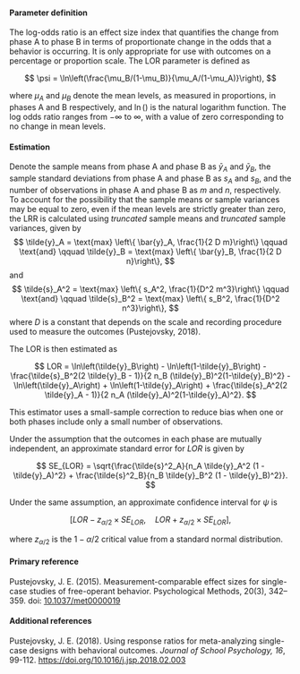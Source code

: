 #### Parameter definition

The log-odds ratio is an effect size index that quantifies the change from phase A to phase B in terms of proportionate change in the odds that a behavior is occurring. It is only appropriate for use with outcomes on a percentage or proportion scale. The LOR parameter is defined as

$$
\psi = \ln\left(\frac{\mu_B/(1-\mu_B)}{\mu_A/(1-\mu_A)}\right),
$$

where $\mu_A$ and $\mu_B$ denote the mean levels, as measured in proportions, in phases A and B respectively, and $\ln()$ is the natural logarithm function. The log odds ratio ranges from $-\infty$ to $\infty$, with a value of zero corresponding to no change in mean levels.

#### Estimation

Denote the sample means from phase A and phase B as $\bar{y}_A$ and $\bar{y}_B$, the sample standard deviations from phase A and phase B as $s_A$ and $s_B$, and the number of observations in phase A and phase B as $m$ and $n$, respectively. To account for the possibility that the sample means or sample variances may be equal
to zero, even if the mean levels are strictly greater than zero, the LRR is
calculated using _truncated_ sample means and _truncated_ sample variances, given by
$$
\tilde{y}_A = \text{max} \left\{ \bar{y}_A, \frac{1}{2 D m}\right\} \qquad \text{and} \qquad \tilde{y}_B = \text{max} \left\{ \bar{y}_B, \frac{1}{2 D n}\right\},
$$
and 
$$
\tilde{s}_A^2 = \text{max} \left\{ s_A^2, \frac{1}{D^2 m^3}\right\} \qquad \text{and} \qquad \tilde{s}_B^2 = \text{max} \left\{ s_B^2, \frac{1}{D^2 n^3}\right\},
$$
where $D$ is a constant that depends on the scale and recording procedure used to measure the outcomes (Pustejovsky, 2018).

The LOR is then estimated as

$$
LOR = \ln\left(\tilde{y}_B\right) - \ln\left(1-\tilde{y}_B\right) - \frac{\tilde{s}_B^2(2 \tilde{y}_B - 1)}{2 n_B (\tilde{y}_B)^2(1-\tilde{y}_B)^2} - \ln\left(\tilde{y}_A\right) + \ln\left(1-\tilde{y}_A\right) + \frac{\tilde{s}_A^2(2 \tilde{y}_A - 1)}{2 n_A (\tilde{y}_A)^2(1-\tilde{y}_A)^2}.
$$

This estimator uses a small-sample correction to reduce bias when one or both phases include only a small number of observations.

Under the assumption that the outcomes in each phase are mutually independent, an approximate standard error for $LOR$ is given by

$$
SE_{LOR} = \sqrt{\frac{\tilde{s}^2_A}{n_A \tilde{y}_A^2 (1 - \tilde{y}_A)^2} + \frac{\tilde{s}^2_B}{n_B \tilde{y}_B^2 (1 - \tilde{y}_B)^2}}.
$$

Under the same assumption, an approximate confidence interval for $\psi$ is

$$
[LOR - z_{\alpha / 2} \times SE_{LOR},\quad LOR + z_{\alpha / 2} \times SE_{LOR}],
$$

where $z_{\alpha / 2}$ is the $1 - \alpha / 2$ critical value from a standard normal distribution. 

#### Primary reference

Pustejovsky, J. E. (2015). Measurement-comparable effect sizes for single-case studies of free-operant behavior. Psychological Methods, 20(3), 342–359. doi: [10.1037/met0000019](http://dx.doi.org/10.1037/met0000019)

#### Additional references

Pustejovsky, J. E. (2018). Using response ratios for meta-analyzing single-case designs with behavioral outcomes. _Journal of School Psychology, 16_, 99-112. https://doi.org/10.1016/j.jsp.2018.02.003
